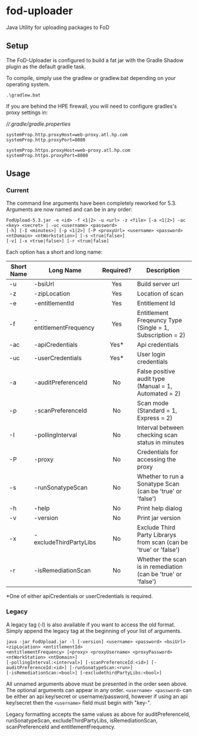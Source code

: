 # fod-uploader
Java Utility for uploading packages to FoD

## Setup

The FoD-Uploader is configured to build a fat jar with the Gradle Shadow plugin as the default gradle task.

To compile, simply use the gradlew or gradlew.bat depending on your operating system.

```
.\gradlew.bat
```

If you are behind the HPE firewall, you will need to configure gradles's proxy settings in:

*/<user-directory>/.gradle/gradle.properties*

```
systemProp.http.proxyHost=web-proxy.atl.hp.com
systemProp.http.proxyPort=8080

systemProp.https.proxyHost=web-proxy.atl.hp.com
systemProp.https.proxyPort=8080

```


## Usage

### Current
The command line arguments have been completely reworked for 5.3. Arguments are now named and can be in any order: 

```
FodUpload-5.3.jar -e <id> -f <1|2> -u <url> -z <file> [-a <1|2>] -ac <key> <secret> | -uc <username> <password>
[-h] [-I <minutes>] [-p <1|2>] [-P <proxyUrl> <username> <password> <ntDomain> <ntWorkstation>] [-s <true|false>]
[-v] [-x <true|false>] [-r <true|false]
```
Each option has a short and long name:

Short Name | Long Name              | Required? | Description                                                      
---------- | ---------------------- |:---------:| --------------------------------------------------------
 -u        | -bsiUrl                | Yes       | Build server url                                                 
 -z        | -zipLocation           | Yes       | Location of scan 
 -e        | -entitlementId         | Yes       | Entitlement Id
 -f        | -entitlementFrequency  | Yes       | Entitlement Freqeuncy Type (Single = 1, Subscription = 2)
 -ac       | -apiCredentials        | Yes*      | Api credentials                                                  
 -uc       | -userCredentials       | Yes*      | User login credentials                                           
 -a        | -auditPreferenceId     | No        | False positive audit type (Manual = 1, Automated = 2)            
 -p        | -scanPreferenceId      | No        | Scan mode (Standard = 1, Express = 2)                            
 -I        | -pollingInterval       | No        | Interval between checking scan status in minutes                 
 -P        | -proxy                 | No        | Credentials for accessing the proxy                   
 -s        | -runSonatypeScan       | No        | Whether to run a Sonatype Scan (can be 'true' or 'false')        
 -h        | -help                  | No        | Print help dialog                                                
 -v        | -version               | No        | Print jar version   
 -x        | -excludeThirdPartyLibs | No        | Exclude Third Party Librarys from scan (can be 'true' or 'false')
 -r        | -isRemediationScan     | No        | Whether the scan is in remediation (can be 'true' or 'false')

*One of either apiCredentials or userCredentials is required.

### Legacy
A legacy tag (-l) is also available if you want to access the old format. Simply append the legacy tag at the beginning of your list of arguments.

```
java -jar FodUpload.jar -l [-version] <username> <password> <bsiUrl> <zipLocation> <entitlementId> 
<entitlementFrequency> [<proxy> <proxyUsername> <proxyPassword> <ntWorkStation> <ntDomain>] 
[-pollingInterval:<interval>] [-scanPreferenceId:<id>] [-auditPreferenceId:<id>] [-runSonatypeScan:<run>] 
[-isRemediationScan:<bool>] [-excludethirdPartyLibs:<bool>]
```
All unnamed arguments above must be presented in the order seen above. The optional arguments can appear in any order. `<username> <password>` can be either an api key/secret or username/password, however if using an api key/secret then the `<username>` field must begin with "key-".

Legacy formatting accepts the same values as above for auditPreferenceId, runSonatypeScan, excludeThirdPartyLibs, isRemediationScan, scanPreferenceId and entitlementFrequency.
